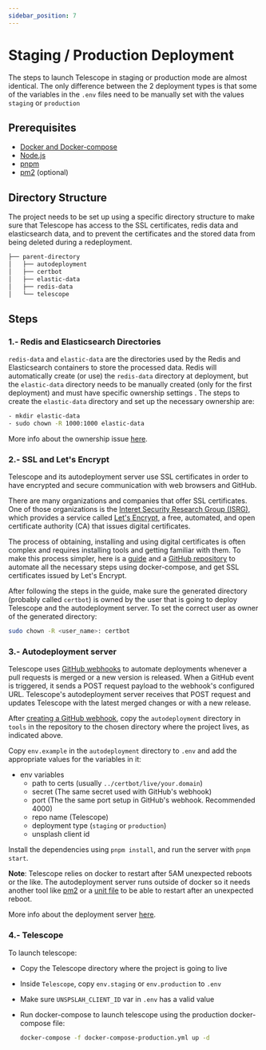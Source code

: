 ```yaml
---
sidebar_position: 7
---
```


# Staging / Production Deployment

The steps to launch Telescope in staging or production mode are almost identical. The only difference between the 2 deployment types is that some of the variables in the `.env` files need to be manually set with the values `staging` or `production`

## Prerequisites

- [Docker and Docker-compose](https://github.com/Seneca-CDOT/telescope/blob/master/docs/environment-setup.md#docker-and-docker-compose-set-up)
- [Node.js](https://nodejs.org/en/download/)
- [pnpm](https://pnpm.io/)
- [pm2](https://pm2.keymetrics.io/docs/usage/pm2-doc-single-page/) (optional)

## Directory Structure

The project needs to be set up using a specific directory structure to make sure that Telescope has access to the SSL certificates, redis data and elasticsearch data, and to prevent the certificates and the stored data from being deleted during a redeployment.

```sh
├── parent-directory
│   ├── autodeployment
│   ├── certbot
│   ├── elastic-data
│   ├── redis-data
│   └── telescope
```

## Steps

### 1.- Redis and Elasticsearch Directories

`redis-data` and `elastic-data` are the directories used by the Redis and Elasticsearch containers to store the processed data. Redis will automatically create (or use) the `redis-data` directory at deployment, but the `elastic-data` directory needs to be manually created (only for the first deployment) and must have specific ownership settings . The steps to create the `elastic-data` directory and set up the necessary ownership are:

```sh
- mkdir elastic-data
- sudo chown -R 1000:1000 elastic-data
```

More info about the ownership issue [here](https://discuss.elastic.co/t/elastic-elasticsearch-docker-not-assigning-permissions-to-data-directory-on-run/65812/2).

### 2.- SSL and Let's Encrypt

Telescope and its autodeployment server use SSL certificates in order to have encrypted and secure communication with web browsers and GitHub.

There are many organizations and companies that offer SSL certificates. One of those organizations is the [Interet Security Research Group (ISRG)](https://www.abetterinternet.org/about/), which provides a service called [Let's Encrypt](https://letsencrypt.org/about/), a free, automated, and open certificate authority (CA) that issues digital certificates.

The process of obtaining, installing and using digital certificates is often complex and requires installing tools and getting familiar with them.
To make this process simpler, here is a [guide](https://medium.com/@pentacent/nginx-and-lets-encrypt-with-docker-in-less-than-5-minutes-b4b8a60d3a71) and a [GitHub repository](https://github.com/wmnnd/nginx-certbot) to automate all the necessary steps using docker-compose, and get SSL certificates issued by Let's Encrypt.

After following the steps in the guide, make sure the generated directory (probably called `certbot`) is owned by the user that is going to deploy Telescope and the autodeployment server. To set the correct user as owner of the generated directory:

```sh
sudo chown -R <user_name>: certbot
```

### 3.- Autodeployment server

Telescope uses [GitHub webhooks](https://docs.github.com/en/developers/webhooks-and-events/about-webhooks) to automate deployments whenever a pull requests is merged or a new version is released.
When a GitHub event is triggered, it sends a POST request payload to the webhook's configured URL. Telescope's autodeployment server receives that POST request and updates Telescope with the latest merged changes or with a new release.

After [creating a GitHub webhook](https://docs.github.com/en/developers/webhooks-and-events/creating-webhooks), copy the `autodeployment` directory in `tools` in the repository to the chosen directory where the project lives, as indicated above.

Copy `env.example` in the `autodeployment` directory to `.env` and add the appropriate values for the variables in it:

- env variables
  - path to certs (usually `../certbot/live/your.domain`)
  - secret (The same secret used with GitHub's webhook)
  - port (The the same port setup in GitHub's webhook. Recommended 4000)
  - repo name (Telescope)
  - deployment type (`staging` or `production`)
  - unsplash client id

Install the dependencies using `pnpm install`, and run the server with `pnpm start`.

**Note**: Telescope relies on docker to restart after 5AM unexpected reboots or the like. The autodeployment server runs outside of docker so it needs another tool like [pm2](https://pm2.keymetrics.io/) or a [unit file](https://fedoramagazine.org/systemd-getting-a-grip-on-units/) to be able to restart after an unexpected reboot.

More info about the deployment server [here](https://github.com/Seneca-CDOT/telescope/tree/master/tools/autodeployment).

### 4.- Telescope

To launch telescope:

- Copy the Telescope directory where the project is going to live
- Inside `Telescope`, copy `env.staging` or `env.production` to `.env`
- Make sure `UNSPSLAH_CLIENT_ID` var in `.env` has a valid value
- Run docker-compose to launch telescope using the production docker-compose file:

  ```sh
  docker-compose -f docker-compose-production.yml up -d
  ```
